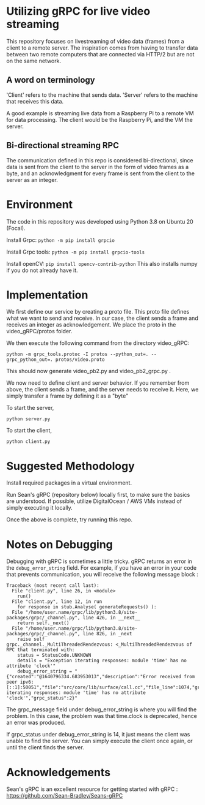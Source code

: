 # Utilizing gRPC for live video streaming

This repository focuses on livestreaming of video data (frames) from a client to a remote server. The inspiration comes from having to transfer data between two remote computers that are connected via HTTP/2 but are not on the same network.

## A word on terminology

'Client' refers to the machine that sends data.
'Server' refers to the machine that receives this data.

A good example is streaming live data from a Raspberry Pi to a remote VM for data processing. The client would be the Raspberry Pi, and the VM the server.

## Bi-directional streaming RPC

The communication defined in this repo is considered bi-directional, since data is sent from the client to the server in the form of video frames as a byte, and an acknowledgment for every frame is sent from the client to the server as an integer.

# Environment

The code in this repository was developed using Python 3.8 on Ubuntu 20 (Focal).

Install Grpc: ```python -m pip install grpcio```

Install Grpc tools: ```python -m pip install grpcio-tools```

Install openCV: ```pip install opencv-contrib-python```     This also installs numpy if you do not already have it.

# Implementation

We first define our service by creating a proto file. This proto file defines what we want to send and receive. In our case, the client sends a frame and receives an integer as acknowledgement. We place the proto in the video_gRPC/protos folder. 

We then execute the following command from the directory video_gRPC:

```python -m grpc_tools.protoc -I protos --python_out=. --grpc_python_out=. protos/video.proto```

This should now generate video_pb2.py and video_pb2_grpc.py .

We now need to define client and server behavior. If you remember from above, the client sends a frame, and the server needs to receive it. Here, we simply transfer a frame by defining it as a "byte"

To start the server,

```python server.py```

To start the client,

```python client.py```

# Suggested Methodology

Install required packages in a virtual environment. 

Run Sean's gRPC (repository below) locally first, to make sure the basics are understood. If possible, utilize DigitalOcean / AWS VMs instead of simply executing it locally.

Once the above is complete, try running this repo.

# Notes on Debugging

Debugging with gRPC is sometimes a little tricky. gRPC returns an error in the ```debug_error_string``` field. For example, if you have an error in your code that prevents communication, you will receive the following message block :

```
Traceback (most recent call last):
  File "client.py", line 26, in <module>
    run()
  File "client.py", line 12, in run
    for response in stub.Analyse( generateRequests() ):
  File "/home/user.name/grpc/lib/python3.8/site-packages/grpc/_channel.py", line 426, in __next__
    return self._next()
  File "/home/user.name/grpc/lib/python3.8/site-packages/grpc/_channel.py", line 826, in _next
    raise self
grpc._channel._MultiThreadedRendezvous: <_MultiThreadedRendezvous of RPC that terminated with:
	status = StatusCode.UNKNOWN
	details = "Exception iterating responses: module 'time' has no attribute 'clock'"
	debug_error_string = "{"created":"@1640796334.683953013","description":"Error received from peer ipv6:[::1]:50051","file":"src/core/lib/surface/call.cc","file_line":1074,"grpc_message":"Exception iterating responses: module 'time' has no attribute 'clock'","grpc_status":2}"
```

The grpc_message field under debug_error_string is where you will find the problem. In this case, the problem was that time.clock is deprecated, hence an error was produced.

If grpc_status under debug_error_string is 14, it just means the client was unable to find the server. You can simply execute the client once again, or until the client finds the server.

# Acknowledgements

Sean's gRPC is an excellent resource for getting started with gRPC : https://github.com/Sean-Bradley/Seans-gRPC
